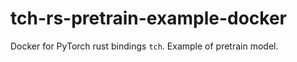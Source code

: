 # tch-rs-pretrain-example-docker
Docker for PyTorch rust bindings `tch`. Example of pretrain model.
